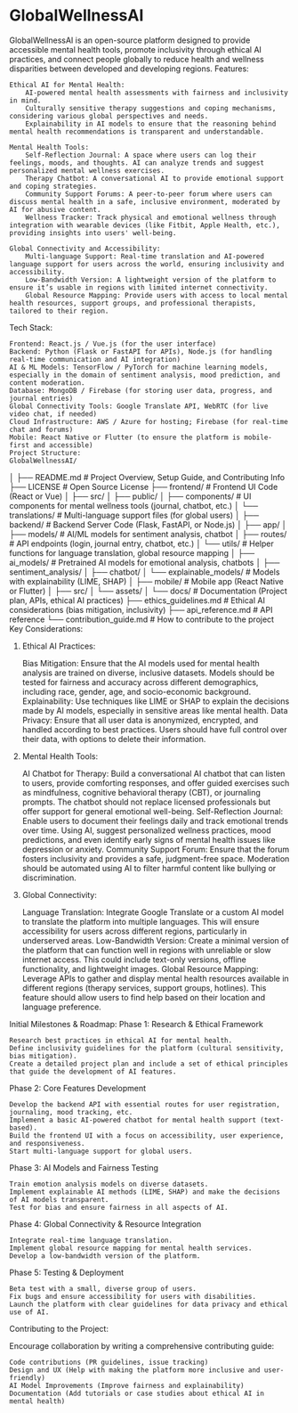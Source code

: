 # GlobalWellnessAI
GlobalWellnessAI is an open-source platform designed to provide accessible mental health tools, promote inclusivity through ethical AI practices, and connect people globally to reduce health and wellness disparities between developed and developing regions.
Features:

    Ethical AI for Mental Health:
        AI-powered mental health assessments with fairness and inclusivity in mind.
        Culturally sensitive therapy suggestions and coping mechanisms, considering various global perspectives and needs.
        Explainability in AI models to ensure that the reasoning behind mental health recommendations is transparent and understandable.

    Mental Health Tools:
        Self-Reflection Journal: A space where users can log their feelings, moods, and thoughts. AI can analyze trends and suggest personalized mental wellness exercises.
        Therapy Chatbot: A conversational AI to provide emotional support and coping strategies.
        Community Support Forums: A peer-to-peer forum where users can discuss mental health in a safe, inclusive environment, moderated by AI for abusive content.
        Wellness Tracker: Track physical and emotional wellness through integration with wearable devices (like Fitbit, Apple Health, etc.), providing insights into users' well-being.

    Global Connectivity and Accessibility:
        Multi-language Support: Real-time translation and AI-powered language support for users across the world, ensuring inclusivity and accessibility.
        Low-Bandwidth Version: A lightweight version of the platform to ensure it’s usable in regions with limited internet connectivity.
        Global Resource Mapping: Provide users with access to local mental health resources, support groups, and professional therapists, tailored to their region.

Tech Stack:

    Frontend: React.js / Vue.js (for the user interface)
    Backend: Python (Flask or FastAPI for APIs), Node.js (for handling real-time communication and AI integration)
    AI & ML Models: TensorFlow / PyTorch for machine learning models, especially in the domain of sentiment analysis, mood prediction, and content moderation.
    Database: MongoDB / Firebase (for storing user data, progress, and journal entries)
    Global Connectivity Tools: Google Translate API, WebRTC (for live video chat, if needed)
    Cloud Infrastructure: AWS / Azure for hosting; Firebase (for real-time chat and forums)
    Mobile: React Native or Flutter (to ensure the platform is mobile-first and accessible)
    Project Structure:
    GlobalWellnessAI/
│
├── README.md               # Project Overview, Setup Guide, and Contributing Info
├── LICENSE                 # Open Source License
├── frontend/               # Frontend UI Code (React or Vue)
│   ├── src/
│   ├── public/
│   ├── components/         # UI components for mental wellness tools (journal, chatbot, etc.)
│   └── translations/       # Multi-language support files (for global users)
│
├── backend/                # Backend Server Code (Flask, FastAPI, or Node.js)
│   ├── app/
│   ├── models/             # AI/ML models for sentiment analysis, chatbot
│   ├── routes/             # API endpoints (login, journal entry, chatbot, etc.)
│   └── utils/              # Helper functions for language translation, global resource mapping
│
├── ai_models/              # Pretrained AI models for emotional analysis, chatbots
│   ├── sentiment_analysis/
│   ├── chatbot/
│   └── explainable_models/ # Models with explainability (LIME, SHAP)
│
├── mobile/                 # Mobile app (React Native or Flutter)
│   ├── src/
│   └── assets/
│
└── docs/                   # Documentation (Project plan, APIs, ethical AI practices)
    ├── ethics_guidelines.md  # Ethical AI considerations (bias mitigation, inclusivity)
    ├── api_reference.md     # API reference
    └── contribution_guide.md  # How to contribute to the project
Key Considerations:
1. Ethical AI Practices:

    Bias Mitigation: Ensure that the AI models used for mental health analysis are trained on diverse, inclusive datasets. Models should be tested for fairness and accuracy across different demographics, including race, gender, age, and socio-economic background.
    Explainability: Use techniques like LIME or SHAP to explain the decisions made by AI models, especially in sensitive areas like mental health.
    Data Privacy: Ensure that all user data is anonymized, encrypted, and handled according to best practices. Users should have full control over their data, with options to delete their information.

2. Mental Health Tools:

    AI Chatbot for Therapy: Build a conversational AI chatbot that can listen to users, provide comforting responses, and offer guided exercises such as mindfulness, cognitive behavioral therapy (CBT), or journaling prompts. The chatbot should not replace licensed professionals but offer support for general emotional well-being.
    Self-Reflection Journal: Enable users to document their feelings daily and track emotional trends over time. Using AI, suggest personalized wellness practices, mood predictions, and even identify early signs of mental health issues like depression or anxiety.
    Community Support Forum: Ensure that the forum fosters inclusivity and provides a safe, judgment-free space. Moderation should be automated using AI to filter harmful content like bullying or discrimination.

3. Global Connectivity:

    Language Translation: Integrate Google Translate or a custom AI model to translate the platform into multiple languages. This will ensure accessibility for users across different regions, particularly in underserved areas.
    Low-Bandwidth Version: Create a minimal version of the platform that can function well in regions with unreliable or slow internet access. This could include text-only versions, offline functionality, and lightweight images.
    Global Resource Mapping: Leverage APIs to gather and display mental health resources available in different regions (therapy services, support groups, hotlines). This feature should allow users to find help based on their location and language preference.

Initial Milestones & Roadmap:
Phase 1: Research & Ethical Framework

    Research best practices in ethical AI for mental health.
    Define inclusivity guidelines for the platform (cultural sensitivity, bias mitigation).
    Create a detailed project plan and include a set of ethical principles that guide the development of AI features.

Phase 2: Core Features Development

    Develop the backend API with essential routes for user registration, journaling, mood tracking, etc.
    Implement a basic AI-powered chatbot for mental health support (text-based).
    Build the frontend UI with a focus on accessibility, user experience, and responsiveness.
    Start multi-language support for global users.

Phase 3: AI Models and Fairness Testing

    Train emotion analysis models on diverse datasets.
    Implement explainable AI methods (LIME, SHAP) and make the decisions of AI models transparent.
    Test for bias and ensure fairness in all aspects of AI.

Phase 4: Global Connectivity & Resource Integration

    Integrate real-time language translation.
    Implement global resource mapping for mental health services.
    Develop a low-bandwidth version of the platform.

Phase 5: Testing & Deployment

    Beta test with a small, diverse group of users.
    Fix bugs and ensure accessibility for users with disabilities.
    Launch the platform with clear guidelines for data privacy and ethical use of AI.

Contributing to the Project:

Encourage collaboration by writing a comprehensive contributing guide:

    Code contributions (PR guidelines, issue tracking)
    Design and UX (Help with making the platform more inclusive and user-friendly)
    AI Model Improvements (Improve fairness and explainability)
    Documentation (Add tutorials or case studies about ethical AI in mental health)
